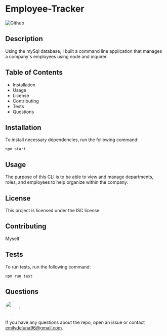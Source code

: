 
  # **Employee-Tracker**

  ![Github](https://img.shields.io/github/last-commit/emcarlisle/Employee-Tracker)

  ## **Description**
 Using the mySql database, I built a command line application that manages a company's employees using node and inquirer.

  ## **Table of Contents**

  * Installation
  * Usage
  * License
  * Contributing
  * Tests
  * Questions

  ## **Installation**
 
  To install necessary dependencies, run the following command:

  `npm start`

  ## **Usage**
 The purpose of this CLI is to be able to view and manage departments, roles, and employees to help organize within the company.

  ## **License**

  This project is licensed under the ISC license.

  ## **Contributing**

  Myself

  ## **Tests**

  To run tests, run the following command:

  `npm run test`

  ## **Questions**

  <img src="https://avatars.githubusercontent.com/emcarlisle" style="width: 45px; height: 45px; border-radius:100%;">

  If you have any questions about the repo, open an issue or contact emilydeluna96@gmail.com.